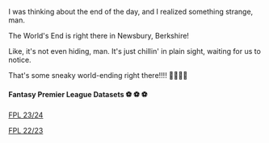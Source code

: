 I was thinking about the end of the day, and I realized something strange, man. 

The World's End is right there in Newsbury, Berkshire! 

Like, it's not even hiding, man. It's just chillin' in plain sight, waiting for us to notice. 

That's some sneaky world-ending right there!!!! 🤯🤯🤯🤯

#### Fantasy Premier League Datasets ⚽ ⚽ ⚽ 

[FPL 23/24](https://www.kaggle.com/datasets/meraxes10/fantasy-premier-league-dataset-2023-2024)

[FPL 22/23](https://www.kaggle.com/datasets/meraxes10/fantasy-premier-league-dataset-2022-2023)
